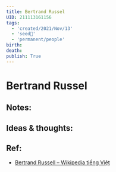 ```yaml
---
title: Bertrand Russel
UID: 211113161156
tags:
  - 'created/2021/Nov/13'
  - 'seed🥜'
  - 'permanent/people'
birth: 
death: 
publish: True
---
```

# Bertrand Russel

## Notes:


## Ideas & thoughts:

## Ref:
- [Bertrand Russell – Wikipedia tiếng Việt](https://vi.wikipedia.org/wiki/Bertrand_Russell)